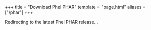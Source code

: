 +++
title = "Download Phel PHAR"
template = "page.html"
aliases = ["/phar"]
+++

Redirecting to the latest Phel PHAR release...

<script>
  window.location.href = 'https://github.com/phel-lang/phel-lang/releases/latest/download/phel.phar';
</script>
